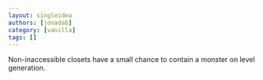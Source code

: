 ```yaml
---
layout: singleidea
authors: [jonadab]
category: [vanilla]
tags: []
---
```

Non-inaccessible closets have a small chance to contain a monster on level generation.
